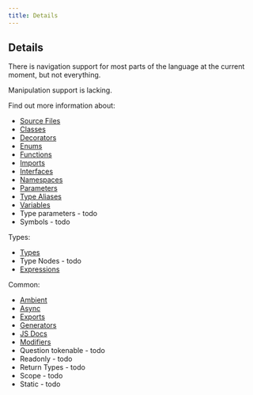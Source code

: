 ```yaml
---
title: Details
---
```


## Details

There is navigation support for most parts of the language at the current moment, but not everything.

Manipulation support is lacking.

Find out more information about:

* [Source Files](source-files)
* [Classes](classes)
* [Decorators](decorators)
* [Enums](enums)
* [Functions](functions)
* [Imports](imports)
* [Interfaces](interfaces)
* [Namespaces](namespaces)
* [Parameters](parameters)
* [Type Aliases](type-aliases)
* [Variables](variables)
* Type parameters - todo
* Symbols - todo

Types:

* [Types](types)
* Type Nodes - todo
* [Expressions](expressions)

Common:

* [Ambient](ambient)
* [Async](async)
* [Exports](exports)
* [Generators](generators)
* [JS Docs](documentation)
* [Modifiers](modifiers)
* Question tokenable - todo
* Readonly - todo
* Return Types - todo
* Scope - todo
* Static - todo
